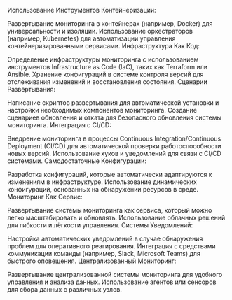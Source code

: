 Использование Инструментов Контейнеризации:

Развертывание мониторинга в контейнерах (например, Docker) для универсальности и изоляции.
Использование оркестраторов (например, Kubernetes) для автоматизации управления контейнеризированными сервисами.
Инфраструктура Как Код:

Определение инфраструктуры мониторинга с использованием инструментов Infrastructure as Code (IaC), таких как Terraform или Ansible.
Хранение конфигураций в системе контроля версий для отслеживания изменений и восстановления состояния.
Сценарии Развёртывания:

Написание скриптов развертывания для автоматической установки и настройки необходимых компонентов мониторинга.
Создание сценариев обновления и отката для безопасного обновления системы мониторинга.
Интеграция с CI/CD:

Внедрение мониторинга в процессы Continuous Integration/Continuous Deployment (CI/CD) для автоматической проверки работоспособности новых версий.
Использование хуков и уведомлений для связи с CI/CD системами.
Самодостаточные Конфигурации:

Разработка конфигураций, которые автоматически адаптируются к изменениям в инфраструктуре.
Использование динамических конфигураций, основанных на обнаружении ресурсов в среде.
Мониторинг Как Сервис:

Развертывание системы мониторинга как сервиса, который можно легко масштабировать и обновлять.
Использование облачных решений для гибкости и лёгкости управления.
Системы Уведомлений:

Настройка автоматических уведомлений в случае обнаружения проблем для оперативного реагирования.
Интеграция с средствами коммуникации команды (например, Slack, Microsoft Teams) для быстрого оповещения.
Централизованный Мониторинг:

Развертывание централизованной системы мониторинга для удобного управления и анализа данных.
Использование агентов или сенсоров для сбора данных с различных узлов.
